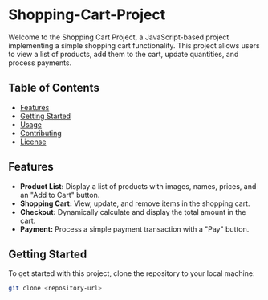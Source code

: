# Shopping-Cart-Project

Welcome to the Shopping Cart Project, a JavaScript-based project implementing a simple shopping cart functionality. This project allows users to view a list of products, add them to the cart, update quantities, and process payments.

## Table of Contents

- [Features](#features)
- [Getting Started](#getting-started)
- [Usage](#usage)
- [Contributing](#contributing)
- [License](#license)

## Features

- **Product List:** Display a list of products with images, names, prices, and an "Add to Cart" button.
- **Shopping Cart:** View, update, and remove items in the shopping cart.
- **Checkout:** Dynamically calculate and display the total amount in the cart.
- **Payment:** Process a simple payment transaction with a "Pay" button.

## Getting Started

To get started with this project, clone the repository to your local machine:

```bash
git clone <repository-url>
